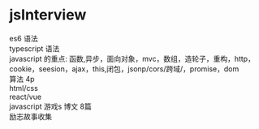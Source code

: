 # jsInterview
es6 语法<br>
typescript 语法<br>
javascript 的重点: 函数,异步，面向对象，mvc，数组，造轮子，重构，http，cookie，seesion，ajax，this,闭包，jsonp/cors/跨域/，promise，dom <br>
算法 4p <br>
html/css<br>
react/vue<br>
javascript 游戏s 博文 8篇<br>
励志故事收集<br>

